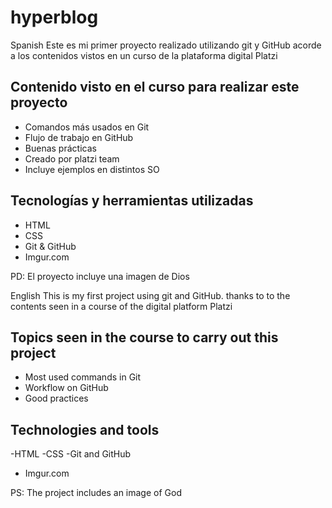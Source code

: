 # hyperblog

Spanish
Este es mi primer proyecto realizado utilizando git y GitHub acorde
a los contenidos vistos en un curso de la plataforma digital Platzi

## Contenido visto en el curso para realizar este proyecto
- Comandos más usados en Git
- Flujo de trabajo en GitHub
- Buenas prácticas
- Creado por platzi team
- Incluye ejemplos en distintos SO

## Tecnologías y herramientas utilizadas
- HTML
- CSS
- Git & GitHub
- Imgur.com 

PD: El proyecto incluye una imagen de Dios

English
This is my first project using git and GitHub. thanks to
to the contents seen in a course of the digital platform Platzi

## Topics seen in the course to carry out this project
- Most used commands in Git
- Workflow on GitHub
- Good practices

## Technologies and tools
-HTML
-CSS
-Git and GitHub
- Imgur.com

PS: The project includes an image of God